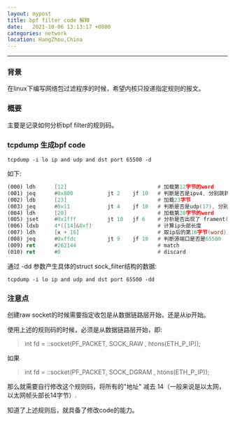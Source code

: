 ```yaml
---
layout: mypost
title: bpf filter code 解释
date:   2021-10-06 13:13:17 +0800
categories: network
location: HangZhou,China 
---
```

---

### 背景

在linux下编写网络包过滤程序的时候，希望内核只投递指定规则的报文。

### 概要

主要是记录如何分析bpf filter的规则码。

### tcpdump 生成bpf code

```shell
tcpdump -i lo ip and udp and dst port 65500 -d 
```
如下:

``` asm
(000) ldh      [12]                             # 加载第12字节的word
(001) jeq      #0x800           jt 2	jf 10   # 判断是否是ipv4, 分别跳转到2 或 10
(002) ldb      [23]                             # 加载23字节
(003) jeq      #0x11            jt 4	jf 10   # 判断是否是udp(17), 分别跳转
(004) ldh      [20]                             # 加载第20字节的word
(005) jset     #0x1fff          jt 10	jf 6    # 分析是否出现了 frament(分包)
(006) ldxb     4*([14]&0xf)                     # 计算ip头部长度
(007) ldh      [x + 16]                         # 取ip后的第16字节(word), udp源端口
(008) jeq      #0xffdc          jt 9	jf 10   # 判断源端口是否是65500
(009) ret      #262144                          # match
(010) ret      #0                               # discard
```
通过 -dd 参数产生具体的struct sock_filter结构的数据:
```shell
tcpdump -i lo ip and udp and dst port 65500 -dd
```

### 注意点

创建raw socket的时候需要指定收包是从数据链路层开始，还是从ip开始。

使用上述的规则码的时候，必须是从数据链路层开始，即:
> 	int fd = ::socket(PF_PACKET, SOCK_RAW , htons(ETH_P_IP));

如果
> 	int fd = ::socket(PF_PACKET, SOCK_DGRAM , htons(ETH_P_IP));

那么就需要自行修改这个规则码，将所有的"地址" 减去 14（一般来说是以太网，以太网帧头部长14字节）.

知道了上述规则后，就具备了修改code的能力。
